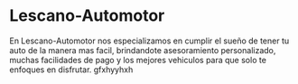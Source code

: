 # Lescano-Automotor
En Lescano-Automotor nos especializamos en cumplir el sueño de tener tu auto de la manera mas facil, brindandote asesoramiento personalizado, muchas facilidades de pago y los mejores vehiculos para que solo te enfoques en disfrutar.
gfxhyyhxh
